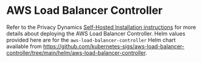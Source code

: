 # AWS Load Balancer Controller

Refer to the Privacy Dynamics [Self-Hosted Installation instructions](https://www.privacydynamics.io/docs/enterprise/self-hosted-install) for more details about deploying the AWS Load Balancer Controller. Helm values provided here are for the `aws-load-balancer-controller` Helm chart available from <https://github.com/kubernetes-sigs/aws-load-balancer-controller/tree/main/helm/aws-load-balancer-controller>.
